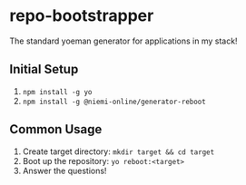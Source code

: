 # repo-bootstrapper
The standard yoeman generator for applications in my stack!

## Initial Setup
1. `npm install -g yo`
2. `npm install -g @niemi-online/generator-reboot`

## Common Usage
1. Create target directory: `mkdir target && cd target`
1. Boot up the repository: `yo reboot:<target>`
2. Answer the questions!